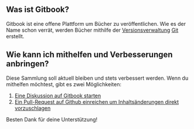 ## Was ist Gitbook?
Gitbook ist eine offene Plattform um Bücher zu veröffentlichen. Wie es der Name schon verrät, werden Bücher mithilfe der [Versionsverwaltung](https://de.wikipedia.org/wiki/Versionsverwaltung) [Git](https://de.wikipedia.org/wiki/Git) erstellt.

## Wie kann ich mithelfen und Verbesserungen anbringen?
Diese Sammlung soll aktuell bleiben und stets verbessert werden. Wenn du mithelfen möchtest, gibt es zwei Möglichkeiten:
1. [Eine Diskussion auf Gitbook starten](https://www.gitbook.com/book/pixelstrolch/barrierefreies-pdf/discussions)
2. [Ein Pull-Request auf Github einreichen um Inhaltsänderungen direkt vorzuschlagen](https://github.com/pixelstrolch/barrierefreiesPDF)

Besten Dank für deine Unterstützung!